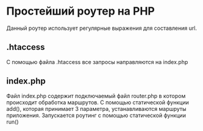 # Простейший роутер на PHP
Данный роутер использует регулярные выражения для составления url.

## .htaccess

С помощью файла .htaccess все запросы направляются на index.php

## index.php

Файл index.php содержит подключаемый файл router.php в котором происходит обработка маршрутов. С помощью статической функции add(), которая принимает 3 параметра, устанавливаются маршруты приложения. Запускается роутинг с помощью статической функции run()
